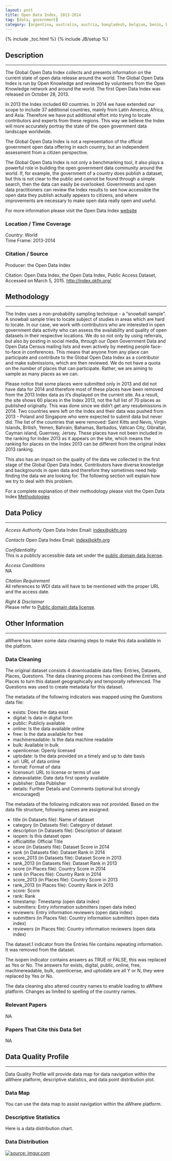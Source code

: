 ```yaml
---
layout: post
title: Open Data Index, 2013-2014
tag: [data, government]
category: [argentina, australia, austria, bangladesh, belgium, benin, bermuda, bosnia & herzegovina, botswana, brazil, bulgaria, burkina faso, cote d'ivoire, cambodia, cameroon, canada, chile, china, colombia, costa rica, croatia, cyprus, czech republic, denmark, ecuador, egypt, el salvador, finland, france, georgia, germany, ghana, greece, guatemala, guinea, haiti, hong kong, hungary, iceland, india, indonesia, ireland, isle of man, israel, italy, jamaica, japan, kenya, south korea, kosovo, latvia, lebanon, lesotho, lithuania, macedonia, mali, malta, mexico, moldova, morocco, nepal, netherlands, new zealand, nigeria, norway, oman, pakistan, panama, paraguay, philippines, poland, portugal, romania, russia, rwanda, saudi arabia, senegal, serbia, sierra leone, singapore, slovakia, slovenia, south africa, spain, sweden, switzerland, taiwan, tanzania, thailand, tunisia, turkey, united kingdom, united states, uruguay, virgin is., zambia, zimbabwe]
---
```


{% include _toc.html %}
{% include JB/setup %}


## Description
---
The Global Open Data Index collects and presents information on the current state of open data release around the world. The Global Open Data Index is run by Open Knowledge and reviewed by volunteers from the Open Knowledge network and around the world. The first Open Data Index was released on October 28, 2013.

In 2013 the Index included 60 countries. In 2014 we have extended our scope to include 37 additional countries, mainly from Latin America, Africa, and Asia. Therefore we have put additional effort into trying to locate contributors and experts from these regions. This way we believe the Index will more accurately portray the state of the open government data landscape worldwide.

The Global Open Data Index is not a representation of the official government open data offering in each country, but an independent assessment from a citizen perspective.

The Global Open Data Index is not only a benchmarking tool, it also plays a powerful role in building the open government data community around the world. If, for example, the government of a country does publish a dataset, but this is not clear to the public and cannot be found through a simple search, then the data can easily be overlooked. Governments and open data practitioners can review the Index results to see how accessible the open data they publish actually appears to citizens, and where improvements are necessary to make open data really open and useful.

For more information please visit the Open Data Index [website](http://index.okfn.org/)

### Location / Time Coverage
Country: World  
Time Frame: 2013-2014  

### Citation / Source
Producer: the Open Data Index  

Citation: Open Data Index, the Open Data Index, Public Access Dataset, Accessed on March 5, 2015. http://index.okfn.org/

## Methodology
----
The Index uses a non-probability sampling technique - a “snowball sample”. A snowball sample tries to locate subject of studies in areas which are hard to locate. In our case, we work with contributors who are interested in open government data activity who can assess the availability and quality of open datasets in their respective locations. We do so not only by using referrals, but also by posting in social media, through our Open Government Data and Open Data Census mailing lists and even actively by meeting people face-to-face in conferences. This means that anyone from any place can participate and contribute to the Global Open Data Index as a contributor and make submissions, which are then reviewed. We do not have a quota on the number of places that can participate. Rather, we are aiming to sample as many places as we can.

Please notice that some places were submitted only in 2013 and did not have data for 2014 and therefore most of these places have been removed from the 2013 Index data as it’s displayed on the current site. As a result, the site shows 60 places in the Index 2013, not the full list of 70 places as published originally. This was done since we didn’t get any resubmissions in 2014. Two countries were left on the Index and their data was pushed from 2013 - Poland and Singapore who were expected to submit data but never did. The list of the countries that were removed: Saint Kitts and Nevis, Virgin Islands, British, Yemen, Bahrain, Bahamas, Barbados, Vatican City, Gibraltar, Cayman island, Guernsey, Jersey. These places have not been included in the ranking for Index 2013 as it appears on the site, which means the ranking for places on the Index 2013 can be different from the original Index 2013 ranking.

This also has an impact on the quality of the data we collected in the first stage of the Global Open Data Index. Contributors have diverse knowledge and backgrounds in open data and therefore they sometimes need help finding the data we are looking for. The following section will explain how we try to deal with this problem.

For a complete explanation of their methodology please visit the Open Data Index [Methodologies](http://index.okfn.org/methodology/)

## Data Policy
----
*Access Authority* 
Open Data Index
Email: index@okfn.org

*Contacts*
Open Data Index
Email: index@okfn.org

*Confidentiality*  
This is a publicly accessible data set under the [public domain data license](http://opendatacommons.org/licenses/pddl/1.0/).

*Access Conditions*  
NA 

*Citation Requirement*  
All references to WDI data will have to be mentioned with the proper URL and the access date.

*Right & Disclaimer*  
Please refer to [Public domain data license](http://opendatacommons.org/licenses/pddl/1.0/).

## Other Information
----
aWhere has taken some data cleaning steps to make this data available in the platform. 

### Data Cleaning
The original dataset consists 4 downloadable data files: Entries, Datasets, Places, Questions. The data cleaning process has combined the Entries and Places to turn this dataset geographically and temporally referenced. The Questions was used to create metadata for this dataset. 

The metadata of the following indicators was mapped using the Questions data file: 

- exists: Does the data exist
- digital: Is data in digital form
- public: Publicly available
- online: Is the data available online
- free: Is the data available for free
- machinereadable: Is the data machine readable
- bulk: Available in bulk
- openlicense: Openly licensed
- uptodate: Is the data provided on a timely and up to date basis
- url: URL of data online
- format: Format of data
- licenseurl: URL to license or terms of use
- dateavailable: Date data first openly available
- publisher: Data Publisher
- details: Further Details and Comments (optional but strongly encouraged)

The metadata of the following indicators was not provided. Based on the data file structure, following names are assigned: 

- title (in Datasets file): Name of dataset
- category (in Datasets file): Category of dataset
- description (in Datasets file): Description of dataset
- isopen: Is this dataset open
- officialtitle: Official Title
- score (in Datasets file): Dataset Score in 2014
- rank (in Datasets file): Dataset Rank in 2014
- score_2013 (in Datasets file): Dataset Score in 2013
- rank_2013 (in Datasets file): Dataset Rank in 2013
- score (in Places file): Country Score in 2014
- rank (in Places file): Country Rank in 2014
- score_2013 (in Places file): Country Score in 2013
- rank_2013 (in Places file): Country Rank in 2013
- score: Score
- rank: Rank
- timestamp: Timestamp  (open data index)
- submitters: Entry information submitters  (open data index)
- reviewers: Entry information reviewers  (open data index)
- submitters (in Places file): Country information submitters (open data index)
- reviewers (in Places file): Country information reviewers (open data index)

The dataset.1 indicator from the Entries file contains repeating information. It was removed from the dataset. 

The isopen indicator contains answers as TRUE or FALSE, this was replaced as Yes or No. The answers for exists, digital, public, online, free, machinereadable, bulk, openlicense, and uptodate are all Y or N, they were replaced by Yes or No. 

The data cleaning also altered country names to enable loading to aWhere platform. Changes as limited to spelling of the country names. 

### Relevant Papers
NA

### Papers That Cite this Data Set
NA

## Data Quality Profile
----
Data Quality Profile will provide data map for data navigation within the aWhere platform, descriptive statistics, and data point distribution plot. 

### Data Map
You can use the data map to assist navigation within the aWhere platform. 
<script src="https://gist.github.com/yizhexu/c0a4798f05223c0bccff.js"></script>

### Descriptive Statistics
Here is a data distribution chart. 
<script src="https://gist.github.com/yizhexu/2e57b06c48e0ef0e792e.js"></script>

### Data Distribution
<a href="http://imgur.com/UWr8BRL"><img src="http://i.imgur.com/UWr8BRL.jpg" title="source: imgur.com" /></a>


[1]: http://cran.r-project.org/web/packages/WDI/index.html "WDI Package"
[2]: http://apps.awhere.com/ "Dev aWhere"
[3]: http://data.worldbank.org/topic/poverty "World Development Indicators - Poverty"
[4]: http://www.worldbank.org/terms-datasets-restricted "Terms of use: Restricted Data"
[5]: http://www.worldbank.org/terms-datasets "Terms of use for datasets"
[6]: http://www.worldbank.org/terms "World Bank Terms and Conditions"
[7]: http://data.worldbank.org/about/data-overview/methodologies "Methodologies"
[8]: http://data.worldbank.org/about/faq "Frequently Asked Questions"